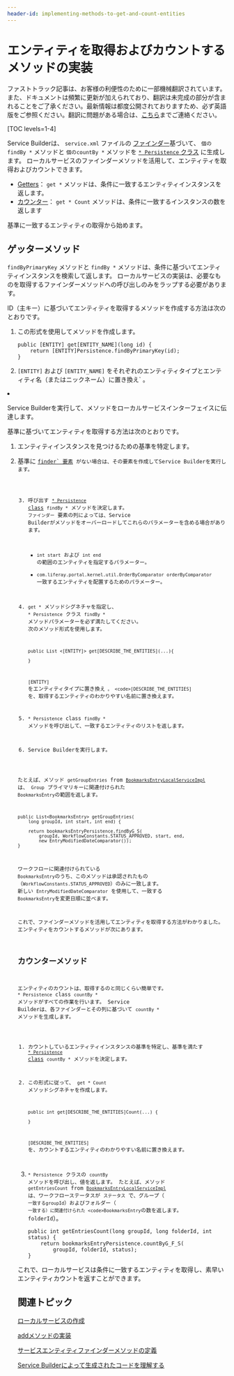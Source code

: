```yaml
---
header-id: implementing-methods-to-get-and-count-entities
---
```


# エンティティを取得およびカウントするメソッドの実装

<p class="alert alert-info"><span class="wysiwyg-color-blue120">ファストトラック記事は、お客様の利便性のために一部機械翻訳されています。また、ドキュメントは頻繁に更新が加えられており、翻訳は未完成の部分が含まれることをご了承ください。最新情報は都度公開されておりますため、必ず英語版をご参照ください。翻訳に問題がある場合は、<a href="mailto:support-content-jp@liferay.com">こちら</a>までご連絡ください。</span></p>

[TOC levels=1-4]

Service Builderは、 `service.xml` ファイルの [ファインダー](/docs/7-1/tutorials/-/knowledge_base/t/defining-service-entity-finder-methods)基づいて、 `個のfindBy *` メソッドと `個のcountBy *` メソッドを [`* Persistence` クラス](/docs/7-1/tutorials/-/knowledge_base/t/understanding-the-code-generated-by-service-builder) に生成します。 ローカルサービスのファインダーメソッドを活用して、エンティティを取得およびカウントできます。

  - [Getters](#getter-methods)： `get *` メソッドは、条件に一致するエンティティインスタンスを返します。
  - [カウンター](#counter-methods)： `get * Count` メソッドは、条件に一致するインスタンスの数を返します

基準に一致するエンティティの取得から始めます。

## ゲッターメソッド

`findByPrimaryKey` メソッドと `findBy *` メソッドは、条件に基づいてエンティティインスタンスを検索して返します。 ローカルサービスの実装は、必要なものを取得するファインダーメソッドへの呼び出しのみをラップする必要があります。

ID（主キー）に基づいてエンティティを取得するメソッドを作成する方法は次のとおりです。

1.  この形式を使用してメソッドを作成します。
   
        public [ENTITY] get[ENTITY_NAME](long id) {
            return [ENTITY]Persistence.findByPrimaryKey(id);
        }

2.  `[ENTITY]` および `[ENTITY_NAME]` をそれぞれのエンティティタイプとエンティティ名（またはニックネーム）に置き換え` 。</p></li>
<li><p spaces-before="0"> Service Builderを実行して、メソッドをローカルサービスインターフェイスに伝達します。</p></li>
</ol>

<p spaces-before="0">基準に基づいてエンティティを取得する方法は次のとおりです。</p>

<ol start="1">
<li><p spaces-before="0"> エンティティインスタンスを見つけるための基準を特定します。</p></li>
<li><p spaces-before="0"> 基準に <a href="/docs/7-1/tutorials/-/knowledge_base/t/defining-service-entity-finder-methods"><code>finder` 要素</a> がない場合は、その要素を作成してService Builderを実行します。

3.  呼び出す [`* Persistence` class](/docs/7-1/tutorials/-/knowledge_base/t/understanding-the-code-generated-by-service-builder) `findBy *` メソッドを決定します。 `ファインダー` 要素の列によっては、Service Builderがメソッドをオーバーロードしてこれらのパラメーターを含める場合があります。

      - `int start` および `int end` の範囲のエンティティを指定するパラメーター。
      - `com.liferay.portal.kernel.util.OrderByComparator orderByComparator` 一致するエンティティを配置するためのパラメーター。

4.  `get *` メソッドシグネチャを指定し、 `* Persistence` クラス `findBy *` メソッドパラメーターを必ず満たしてください。 次のメソッド形式を使用します。

        public List <[ENTITY]> get[DESCRIBE_THE_ENTITIES](...){

        }

    `[ENTITY]` をエンティティタイプに置き換え` 。 <code>[DESCRIBE_THE_ENTITIES]` を、取得するエンティティのわかりやすい名前に置き換えます。

5.  `* Persistence` class `findBy *` メソッドを呼び出して、一致するエンティティのリストを返します。

6.  Service Builderを実行します。

たとえば、メソッド `getGroupEntries` from [`BookmarksEntryLocalServiceImpl`](https://github.com/liferay/liferay-portal/blob/7.1.0-a1/modules/apps/collaboration/bookmarks/bookmarks-service/src/main/java/com/liferay/bookmarks/service/impl/BookmarksEntryLocalServiceImpl.java) は、 `Group` プライマリキーに関連付けられた `BookmarksEntry`の範囲を返します。

    public List<BookmarksEntry> getGroupEntries(
        long groupId, int start, int end) {
    
        return bookmarksEntryPersistence.findByG_S(
            groupId, WorkflowConstants.STATUS_APPROVED, start, end,
            new EntryModifiedDateComparator());
    }

ワークフローに関連付けられている `BookmarksEntry`のうち、このメソッドは承認されたもの（`WorkflowConstants.STATUS_APPROVED`）のみに一致します。 新しい `EntryModifiedDateComparator` を使用して、一致する `BookmarksEntry`を変更日順に並べます。

これで、ファインダーメソッドを活用してエンティティを取得する方法がわかりました。 エンティティをカウントするメソッドが次にあります。

## カウンターメソッド

エンティティのカウントは、取得するのと同じくらい簡単です。 `* Persistence` class `countBy *` メソッドがすべての作業を行います。 Service Builderは、各ファインダーとその列に基づいて `countBy *` メソッドを生成します。

1.  カウントしているエンティティインスタンスの基準を特定し、基準を満たす [`* Persistence` class](/docs/7-1/tutorials/-/knowledge_base/t/understanding-the-code-generated-by-service-builder) `countBy *` メソッドを決定します。

2.  この形式に従って、 `get * Count` メソッドシグネチャを作成します。
   
        public int get[DESCRIBE_THE_ENTITIES]Count(...) {
       
        }

    `[DESCRIBE_THE_ENTITIES]` を、カウントするエンティティのわかりやすい名前に置き換えます。

3.  `* Persistence` クラスの `countBy` メソッドを呼び出し、値を返します。 たとえば、メソッド `getEntriesCount` from [`BookmarksEntryLocalServiceImpl`](https://github.com/liferay/liferay-portal/blob/7.1.0-a1/modules/apps/collaboration/bookmarks/bookmarks-service/src/main/java/com/liferay/bookmarks/service/impl/BookmarksEntryLocalServiceImpl.java) は、ワークフローステータスが `ステータス` で、グループ（ `一致するgroupId`）およびフォルダー（ `一致する）に関連付けられた <code>BookmarksEntry`の数を返します。 folderId</code>）。
   
        public int getEntriesCount(long groupId, long folderId, int status) {
            return bookmarksEntryPersistence.countByG_F_S(
                groupId, folderId, status);
        }

これで、ローカルサービスは条件に一致するエンティティを取得し、素早いエンティティカウントを返すことができます。

## 関連トピック

[ローカルサービスの作成](/docs/7-1/tutorials/-/knowledge_base/t/creating-local-services)

[addメソッドの実装](/docs/7-1/tutorials/-/knowledge_base/t/implementing-an-add-method)

[サービスエンティティファインダーメソッドの定義](/docs/7-1/tutorials/-/knowledge_base/t/defining-service-entity-finder-methods)

[Service Builderによって生成されたコードを理解する](/docs/7-1/tutorials/-/knowledge_base/t/understanding-the-code-generated-by-service-builder)
